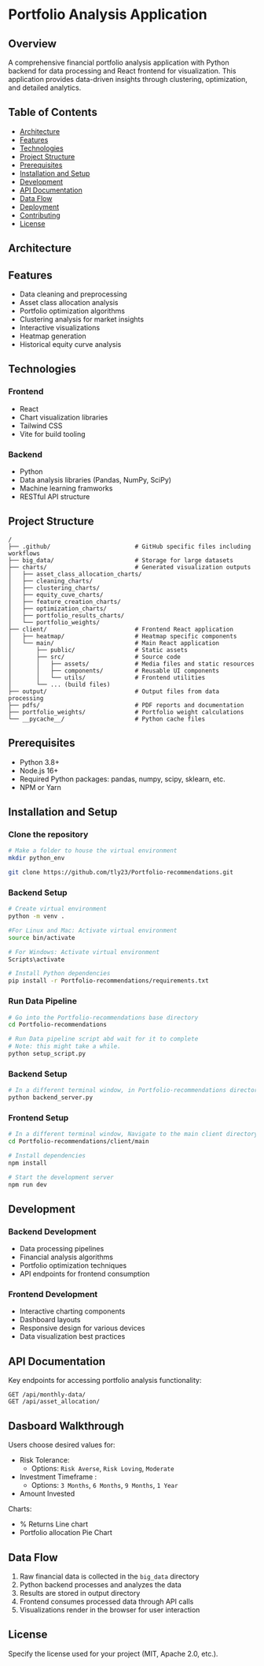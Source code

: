 # Portfolio Analysis Application

## Overview
A comprehensive financial portfolio analysis application with Python backend for data processing and React frontend for visualization. This application provides data-driven insights through clustering, optimization, and detailed analytics.

## Table of Contents
- [Architecture](#architecture)
- [Features](#features)
- [Technologies](#technologies)
- [Project Structure](#project-structure)
- [Prerequisites](#prerequisites)
- [Installation and Setup](#installation-and-setup)
- [Development](#development)
- [API Documentation](#api-documentation)
- [Data Flow](#data-flow)
- [Deployment](#deployment)
- [Contributing](#contributing)
- [License](#license)

## Architecture




## Features
- Data cleaning and preprocessing
- Asset class allocation analysis
- Portfolio optimization algorithms
- Clustering analysis for market insights
- Interactive visualizations
- Heatmap generation
- Historical equity curve analysis

## Technologies
### Frontend
- React
- Chart visualization libraries
- Tailwind CSS
- Vite for build tooling
### Backend
- Python
- Data analysis libraries (Pandas, NumPy, SciPy)
- Machine learning framworks
- RESTful API structure

## Project Structure
```
/
├── .github/                        # GitHub specific files including workflows
├── big_data/                       # Storage for large datasets
├── charts/                         # Generated visualization outputs
│   ├── asset_class_allocation_charts/
│   ├── cleaning_charts/
│   ├── clustering_charts/
│   ├── equity_cuve_charts/
│   ├── feature_creation_charts/
│   ├── optimization_charts/
│   ├── portfolio_results_charts/
│   └── portfolio_weights/
├── client/                         # Frontend React application
│   ├── heatmap/                    # Heatmap specific components
│   └── main/                       # Main React application
│       ├── public/                 # Static assets
│       ├── src/                    # Source code
│       │   ├── assets/             # Media files and static resources
│       │   ├── components/         # Reusable UI components
│       │   └── utils/              # Frontend utilities
│       └── ... (build files)
├── output/                         # Output files from data processing
├── pdfs/                           # PDF reports and documentation
├── portfolio_weights/              # Portfolio weight calculations
└── __pycache__/                    # Python cache files
```

## Prerequisites
- Python 3.8+
- Node.js 16+
- Required Python packages: pandas, numpy, scipy, sklearn, etc.
- NPM or Yarn

## Installation and Setup

### Clone the repository
```bash
# Make a folder to house the virtual environment 
mkdir python_env

git clone https://github.com/tly23/Portfolio-recommendations.git

```

### Backend Setup
```bash
# Create virtual environment
python -m venv .

#For Linux and Mac: Activate virtual environment
source bin/activate  

# For Windows: Activate virtual environment
Scripts\activate

# Install Python dependencies
pip install -r Portfolio-recommendations/requirements.txt
```

### Run Data Pipeline
```bash
# Go into the Portfolio-recommendations base directory
cd Portfolio-recommendations

# Run Data pipeline script abd wait for it to complete
# Note: this might take a while.
python setup_script.py
```

### Backend Setup
```bash
# In a different terminal window, in Portfolio-recommendations directory, start the backend server
python backend_server.py
```

### Frontend Setup
```bash
# In a different terminal window, Navigate to the main client directory
cd Portfolio-recommendations/client/main

# Install dependencies
npm install

# Start the development server
npm run dev
```

## Development

### Backend Development
- Data processing pipelines
- Financial analysis algorithms
- Portfolio optimization techniques
- API endpoints for frontend consumption

### Frontend Development
- Interactive charting components
- Dashboard layouts
- Responsive design for various devices
- Data visualization best practices

## API Documentation
Key endpoints for accessing portfolio analysis functionality:

```
GET /api/monthly-data/
GET /api/asset_allocation/
```
## Dasboard Walkthrough
Users choose desired values for:
- Risk Tolerance:
    - Options: ```Risk Averse```, ```Risk Loving```, ```Moderate```
- Investment Timeframe : 
    - Options: ```3 Months```, ```6 Months```, ```9 Months```, ```1 Year```
- Amount Invested

Charts:
- % Returns Line chart
- Portfolio allocation Pie Chart 

## Data Flow
1. Raw financial data is collected in the `big_data` directory
2. Python backend processes and analyzes the data
3. Results are stored in output directory
4. Frontend consumes processed data through API calls
5. Visualizations render in the browser for user interaction


## License
Specify the license used for your project (MIT, Apache 2.0, etc.).
